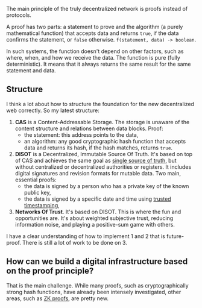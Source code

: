 The main principle of the truly decentralized network is proofs instead of protocols.

A proof has two parts: a statement to prove and the algorithm (a purely mathematical function) that accepts data and returns `true`, if the data confirms the statement, or `false` otherwise. `f(statement, data) -> boolean`.

In such systems, the function doesn't depend on other factors, such as where, when, and how we receive the data. The function is pure (fully deterministic). It means that it always returns the same result for the same statement and data.

## Structure

I think a lot about how to structure the foundation for the new decentralized web correctly. So my latest structure:

1. **CAS** is a Content-Addressable Storage. The storage is unaware of the content structure and relations between data blocks. Proof:
   - the statement: this address points to the data,
   - an algorithm: any good cryptographic hash function that accepts data and returns its hash, if the hash matches, returns `true`.
3. **DISOT** is a Decentralized, Immutable Source Of Truth. It's based on top of CAS and achieves the same goal as [single source of truth](https://en.wikipedia.org/wiki/Single_source_of_truth), but without centralized or decentralized authorities or registers. It includes digital signatures and revision formats for mutable data. Two main, essential proofs:
   - the data is signed by a person who has a private key of the known public key,
   - the data is signed by a specific date and time using [trusted timestamping](https://en.wikipedia.org/wiki/Trusted_timestamping),
5. **Networks Of Trust**. It's based on DISOT. This is where the fun and opportunities are. It's about weighted subjective trust, reducing information noise, and playing a positive-sum game with others.

I have a clear understanding of how to implement 1 and 2 that is future-proof. There is still a lot of work to be done on 3. 

## How can we build a digital infrastructure based on the proof principle?

That is the main challenge. While many proofs, such as cryptographically strong hash functions, have already been intensely investigated, other areas, such as [ZK proofs](https://en.wikipedia.org/wiki/Zero-knowledge_proof), are pretty new.
